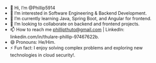 - 👋 Hi, I’m @Phillip5914
- 👀 I’m interested in Software Engineering & Backend Development.
- 🌱 I’m currently learning Java, Spring Boot, and Angular for frontend.
- 💞️ I’m looking to collaborate on backend and frontend projects.
- 📫 How to reach me phillipthuto@gmail.com | LinkedIn: linkedin.com/in/thulare-phillip-97467622b.
- 😄 Pronouns: He/Him.
- ⚡ Fun fact: I enjoy solving complex problems and exploring new technologies in cloud security!.

<!---
Phillip5914/Phillip5914 is a ✨ special ✨ repository because its `README.md` (this file) appears on your GitHub profile.
You can click the Preview link to take a look at your changes.
--->
